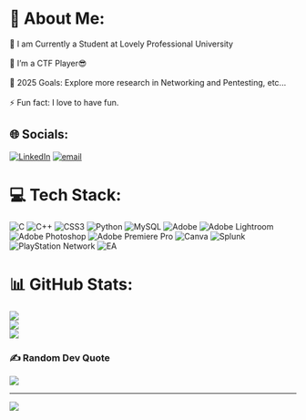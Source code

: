 

# 💫 About Me:
🔭 I am Currently a Student at Lovely Professional University<br><br>🌱 I’m a CTF Player😎<br><br>🥅 2025 Goals: Explore more research in Networking and Pentesting, etc...<br><br>⚡ Fun fact: I love to have fun.<br>


## 🌐 Socials:
[![LinkedIn](https://img.shields.io/badge/LinkedIn-%230077B5.svg?logo=linkedin&logoColor=white)](https://linkedin.com/in/ashin-r-mathew) [![email](https://img.shields.io/badge/Email-D14836?logo=gmail&logoColor=white)](mailto:ashinrmathew4u@gmail.com) 

# 💻 Tech Stack:
![C](https://img.shields.io/badge/c-%2300599C.svg?style=for-the-badge&logo=c&logoColor=white) ![C++](https://img.shields.io/badge/c++-%2300599C.svg?style=for-the-badge&logo=c%2B%2B&logoColor=white) ![CSS3](https://img.shields.io/badge/css3-%231572B6.svg?style=for-the-badge&logo=css3&logoColor=white) ![Python](https://img.shields.io/badge/python-3670A0?style=for-the-badge&logo=python&logoColor=ffdd54) ![MySQL](https://img.shields.io/badge/mysql-4479A1.svg?style=for-the-badge&logo=mysql&logoColor=white) ![Adobe](https://img.shields.io/badge/adobe-%23FF0000.svg?style=for-the-badge&logo=adobe&logoColor=white) ![Adobe Lightroom](https://img.shields.io/badge/Adobe%20Lightroom-31A8FF.svg?style=for-the-badge&logo=Adobe%20Lightroom&logoColor=white) ![Adobe Photoshop](https://img.shields.io/badge/adobe%20photoshop-%2331A8FF.svg?style=for-the-badge&logo=adobe%20photoshop&logoColor=white) ![Adobe Premiere Pro](https://img.shields.io/badge/Adobe%20Premiere%20Pro-9999FF.svg?style=for-the-badge&logo=Adobe%20Premiere%20Pro&logoColor=white) ![Canva](https://img.shields.io/badge/Canva-%2300C4CC.svg?style=for-the-badge&logo=Canva&logoColor=white) ![Splunk](https://img.shields.io/badge/splunk-%23000000.svg?style=for-the-badge&logo=splunk&logoColor=white) ![PlayStation Network](https://img.shields.io/badge/PSN-%230070D1.svg?style=for-the-badge&logo=Playstation&logoColor=white) ![EA](https://img.shields.io/badge/ea-%23000000.svg?style=for-the-badge&logo=ea&logoColor=white)
# 📊 GitHub Stats:
![](https://github-readme-stats.vercel.app/api?username=Ashin-R-Mathew&theme=dark&hide_border=false&include_all_commits=false&count_private=false)<br/>
![](https://nirzak-streak-stats.vercel.app/?user=Ashin-R-Mathew&theme=dark&hide_border=false)<br/>
![](https://github-readme-stats.vercel.app/api/top-langs/?username=Ashin-R-Mathew&theme=dark&hide_border=false&include_all_commits=false&count_private=false&layout=compact)

### ✍️ Random Dev Quote
![](https://quotes-github-readme.vercel.app/api?type=horizontal&theme=radical)

---
[![](https://visitcount.itsvg.in/api?id=Ashin-R-Mathew&icon=0&color=0)](https://visitcount.itsvg.in)

<!-- Proudly created with GPRM ( https://gprm.itsvg.in ) -->
